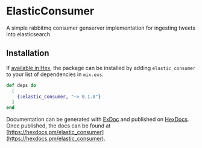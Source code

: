 # ElasticConsumer

A simple rabbitmq consumer genserver implementation for ingesting tweets into elasticsearch.

## Installation

If [available in Hex](https://hex.pm/docs/publish), the package can be installed
by adding `elastic_consumer` to your list of dependencies in `mix.exs`:

```elixir
def deps do
  [
    {:elastic_consumer, "~> 0.1.0"}
  ]
end
```

Documentation can be generated with [ExDoc](https://github.com/elixir-lang/ex_doc)
and published on [HexDocs](https://hexdocs.pm). Once published, the docs can
be found at [https://hexdocs.pm/elastic_consumer](https://hexdocs.pm/elastic_consumer).
